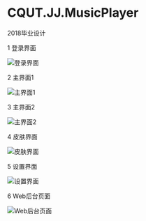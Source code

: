 # CQUT.JJ.MusicPlayer
2018毕业设计

1 登录界面

<img src="https://images.gitee.com/uploads/images/2019/0810/152308_005dae4b_801349.png" title="登录界面" referrerpolicy="no-referrer" />

2 主界面1

<img src="https://images.gitee.com/uploads/images/2019/0810/151903_16240f4e_801349.png" title="主界面1" referrerpolicy="no-referrer" />

3 主界面2

<img src="https://img-blog.csdn.net/20180710115522293?watermark/2/text/aHR0cHM6Ly9ibG9nLmNzZG4ubmV0L3FxXzMxNjA2Mzc1/font/5a6L5L2T/fontsize/400/fill/I0JBQkFCMA==/dissolve/70" title="主界面2" referrerpolicy="no-referrer" />

4 皮肤界面

<img src="https://images.gitee.com/uploads/images/2019/0810/152417_469a9e45_801349.png" title="皮肤界面" referrerpolicy="no-referrer" />

5 设置界面

<img src="https://images.gitee.com/uploads/images/2019/0810/152450_05c34034_801349.png" title="设置界面" referrerpolicy="no-referrer" />

6 Web后台页面

<img src="https://images.gitee.com/uploads/images/2019/0810/152457_d146847f_801349.png" title="Web后台页面" referrerpolicy="no-referrer" />
